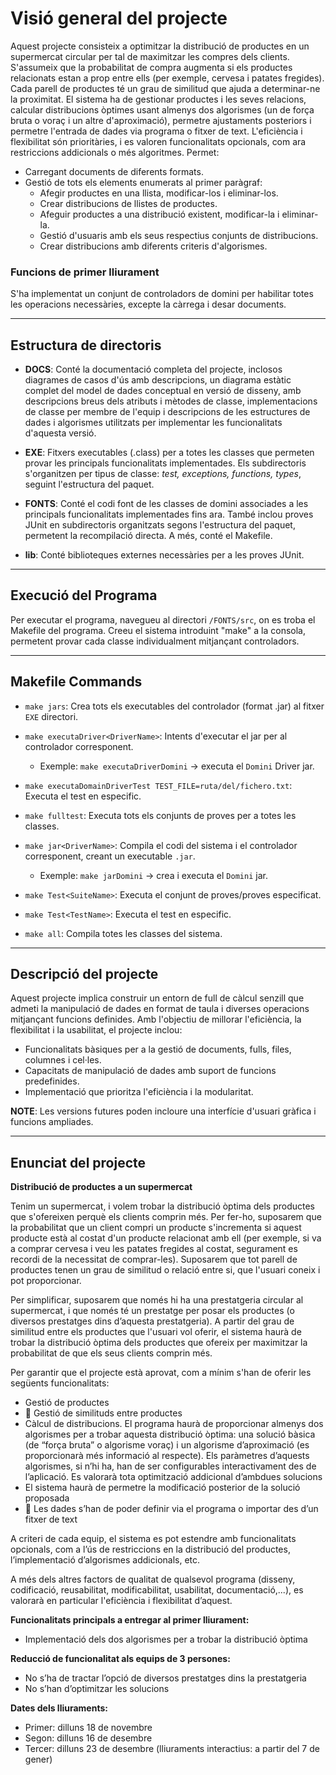 # Visió general del projecte

Aquest projecte consisteix a optimitzar la distribució de productes en un supermercat circular per tal de maximitzar les compres dels clients. S'assumeix que la probabilitat de compra augmenta si els productes relacionats estan a prop entre ells (per exemple, cervesa i patates fregides). Cada parell de productes té un grau de similitud que ajuda a determinar-ne la proximitat. El sistema ha de gestionar productes i les seves relacions, calcular distribucions òptimes usant almenys dos algorismes (un de força bruta o voraç i un altre d'aproximació), permetre ajustaments posteriors i permetre l'entrada de dades via programa o fitxer de text. L'eficiència i flexibilitat són prioritàries, i es valoren funcionalitats opcionals, com ara restriccions addicionals o més algoritmes. Permet:

- Carregant documents de diferents formats.
- Gestió de tots els elements enumerats al primer paràgraf:
    - Afegir productes en una llista, modificar-los i eliminar-los.
    - Crear distribucions de llistes de productes.
    - Afeguir productes a una distribució existent, modificar-la i eliminar-la.
    - Gestió d'usuaris amb els seus respectius conjunts de distribucions.
    - Crear distribucions amb diferents criteris d'algorismes.

### Funcions de primer lliurament
S'ha implementat un conjunt de controladors de domini per habilitar totes les operacions necessàries, excepte la càrrega i desar documents.

---

## Estructura de directoris

- **DOCS**: Conté la documentació completa del projecte, inclosos diagrames de casos d'ús amb descripcions, un diagrama estàtic complet del model de dades conceptual en versió de disseny, amb descripcions breus dels atributs i mètodes de classe, implementacions de classe per membre de l'equip i descripcions de les estructures de dades i algorismes utilitzats per implementar les funcionalitats d'aquesta versió.

- **EXE**: Fitxers executables (.class) per a totes les classes que permeten provar les principals funcionalitats implementades. Els subdirectoris s'organitzen per tipus de classe:  *test, exceptions, functions, types*, seguint l'estructura del paquet.

- **FONTS**: Conté el codi font de les classes de domini associades a les principals funcionalitats implementades fins ara. També inclou proves JUnit en subdirectoris organitzats segons l'estructura del paquet, permetent la recompilació directa. A més, conté el Makefile.

- **lib**: Conté biblioteques externes necessàries per a les proves JUnit.

---

## Execució del Programa

Per executar el programa, navegueu al directori `/FONTS/src`, on es troba el Makefile del programa. Creeu el sistema introduint "make" a la consola, permetent provar cada classe individualment mitjançant controladors.

---

## Makefile Commands

- `make jars`: Crea tots els executables del controlador (format .jar) al fitxer `EXE` directori.
- `make executaDriver<DriverName>`: Intents d'executar el jar per al controlador corresponent.

    - Exemple: `make executaDriverDomini` -> executa el `Domini` Driver jar.

- `make executaDomainDriverTest TEST_FILE=ruta/del/fichero.txt`: Executa el test en especific.

- `make fulltest`: Executa tots els conjunts de proves per a totes les classes.
- `make jar<DriverName>`: Compila el codi del sistema i el controlador corresponent, creant un executable `.jar`.

    - Exemple: `make jarDomini` -> crea i executa el `Domini` jar.

- `make Test<SuiteName>`: Executa el conjunt de proves/proves especificat.

- `make Test<TestName>`: Executa el test en especific.      

- `make all`: Compila totes les classes del sistema.

---

## Descripció del projecte

Aquest projecte implica construir un entorn de full de càlcul senzill que admeti la manipulació de dades en format de taula i diverses operacions mitjançant funcions definides. Amb l'objectiu de millorar l'eficiència, la flexibilitat i la usabilitat, el projecte inclou:

- Funcionalitats bàsiques per a la gestió de documents, fulls, files, columnes i cel·les.
- Capacitats de manipulació de dades amb suport de funcions predefinides.
- Implementació que prioritza l'eficiència i la modularitat.

**NOTE**: Les versions futures poden incloure una interfície d'usuari gràfica i funcions ampliades.

---

## Enunciat del projecte

**Distribució de productes a un supermercat**

Tenim un supermercat, i volem trobar la distribució òptima dels productes que s'ofereixen perquè
els clients comprin més. Per fer-ho, suposarem que la probabilitat que un client compri un
producte s'incrementa si aquest producte està al costat d'un producte relacionat amb ell (per
exemple, si va a comprar cervesa i veu les patates fregides al costat, segurament es recordi de
la necessitat de comprar-les). Suposarem que tot parell de productes tenen un grau de similitud
o relació entre si, que l'usuari coneix i pot proporcionar.

Per simplificar, suposarem que només hi ha una prestatgeria circular al supermercat, i que només
té un prestatge per posar els productes (o diversos prestatges dins d’aquesta prestatgeria). A
partir del grau de similitud entre els productes que l'usuari vol oferir, el sistema haurà de trobar
la distribució òptima dels productes que ofereix per maximitzar la probabilitat de que els seus
clients comprin més.

Per garantir que el projecte està aprovat, com a mínim s'han de oferir les següents funcionalitats:

- Gestió de productes
-  Gestió de similituds entre productes 
- Càlcul de distribucions. El programa haurà de proporcionar almenys dos algorismes per
a trobar aquesta distribució òptima: una solució bàsica (de “força bruta” o algorisme
voraç) i un algorisme d’aproximació (es proporcionarà més informació al respecte). Els
paràmetres d’aquests algorismes, si n’hi ha, han de ser configurables interactivament des
de l’aplicació. Es valorarà tota optimització addicional d’ambdues solucions
- El sistema haurà de permetre la modificació posterior de la solució proposada 
-  Les dades s’han de poder definir via el programa o importar des d’un fitxer de text 

A criteri de cada equip, el sistema es pot estendre amb funcionalitats opcionals, com a l’ús de
restriccions en la distribució del productes, l’implementació d’algorismes addicionals, etc. 

A més dels altres factors de qualitat de qualsevol programa (disseny, codificació, reusabilitat,
modificabilitat, usabilitat, documentació,...), es valorarà en particular l'eficiència i flexibilitat
d’aquest. 

**Funcionalitats principals a entregar al primer lliurament:**

- Implementació dels dos algorismes per a trobar la distribució òptima

**Reducció de funcionalitat als equips de 3 persones:**

- No s’ha de tractar l’opció de diversos prestatges dins la prestatgeria 
- No s’han d’optimitzar les solucions

**Dates dels lliuraments:** 

- Primer: dilluns 18 de novembre
- Segon: dilluns 16 de desembre
- Tercer: dilluns 23 de desembre (lliuraments interactius: a partir del 7 de gener)




